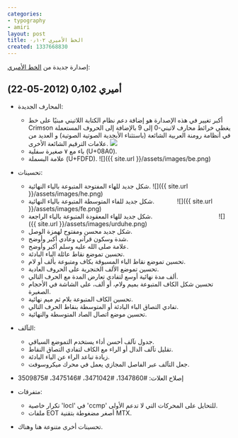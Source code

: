 ```yaml
---
categories:
- typography
- amiri
layout: post
title: الخط الأميري ٠٫١٠٢
created: 1337668830
---
```

إصدارة جديدة من  [الخط الأميري](http://amirifont.org "موقع الخط الأميري"):
<!--break-->
أميري 0٫102 (2012-05-22)
------------------------
* المحارف الجديدة:
  - أكبر تغيير في هذه الإصدارة هو إضافة دعم نظام الكتابة اللاتيني مبنيًا على خط Crimson يغطي خرائط محارف لاتيني-0 إلى 9 بالإضافة إلى الحروف المستعملة في أنظامة رومنة العربية الشائعة (باستثناء الأبجدية الصوتية الصوتية) و العديد من علامات الترقيم الشائعة الأخرى.
![](http://www.khaledhosny.org/image/view/189/_original?.png)
  - باء مع ٧ صغيرة سفلية (U+08A0).
  - علامة البسملة (U+FDFD).
![]({{ site.url }}/assets/images/be.png)

* تحسينات:
  - شكل جديد للهاء المفتوحة المتبوعة بالياء النهائية.
![]({{ site.url }}/assets/images/he.png)
  - شكل جديد للفاء المتوسطة المتبوعة بالياء النهائية.            
![]({{ site.url }}/assets/images/fe.png)
  - شكل جديد للهاء المعقودة المتبوعة بالياء الراجعة.                                     
![]({{ site.url }}/assets/images/urduhe.png)
  - شكل جديد محسن ومفتوح لهمزة الوصل.
  - شدة وسكون قرآني وعادي أكبر وأوضح.
  - علامة صلى الله عليه وسلم أكبر وأوضح.
  - تحسين تموضع نقاط عائلة الباء البادئة.
  - تحسين تموضع نقاط الباء المسبوقة بكاف ومتبوعة بألف أو لام.
  - تحسين تموضع الألف الخنجرية على الحروف العادية.
  - ألف مدة نهائية أوسع لتفادي تعارض المدة مع الحرف التالي.
  - تحسين شكل الكاف المتبوعة بميم ولام، أو ألف، على الشاشة في الأحجام الصغيرة.
  - تحسين الكاف المتبوعة بلام ثم ميم نهائية.
  - تفادي التصاق الباء البادئة أو المتوسطة بنقاط الحرف التالي.
  - تحسين موضع اتصال الصاد المتوسطة والنهائية.

* التآلف:
  - جدول تآلف أحسن أداء يستخدم التموضع السياقي.
  - تقليل تآلف الدال أو الراء مع الكاف لتفادي التصاق النقاط.
  - زيادة تباعد الراء عن الياء البادئة.
  - جعل التآلف عبر الفاصل المجازي يعمل في محرك ميكروسوفت.

* إصلاح العلات: #1347860، #3471042، #3475146، #3509875

* متفرقات:
  - تكرار خاصية 'locl' في 'ccmp' للتحايل على المحركات التي لا تدعم الأولى.
  - ملفات EOT أصغر مضغوطة بتقنية MTX.

* تحسينات أخرى متنوعة هنا وهناك.
